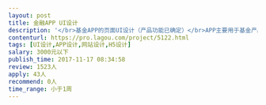 ```yaml
---                
layout: post       
title: 金融APP UI设计           
description: '</br>基金APP的页面UI设计（产品功能已确定）</br>APP主要用于基金产品的交易，以及内容消息的发布</br>希望页面排版更加美观、实用，符合用户需求</br>'     
contenturl: https://pro.lagou.com/project/5122.html      
tags: [UI设计,APP设计,网站设计,H5设计]            
salary: 3000元以下          
publish_time: 2017-11-17 08:34:58         
review: 1523人                   
apply: 43人                   
recommend: 0人                   
time_range: 小于1周              
---                 
```

